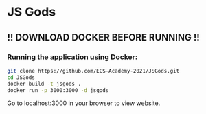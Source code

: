 # JS Gods

## !! DOWNLOAD DOCKER BEFORE RUNNING !!

### Running the application using Docker:

```bash
git clone https://github.com/ECS-Academy-2021/JSGods.git
cd JSGods
docker build -t jsgods .
docker run -p 3000:3000 -d jsgods
```

Go to localhost:3000 in your browser to view website.